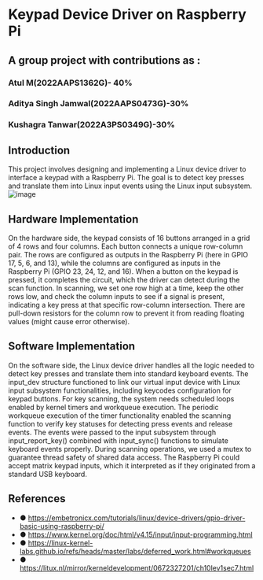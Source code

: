 # Keypad Device Driver on Raspberry Pi

## A group project with contributions as : 
### Atul M(2022AAPS1362G)- 40%
### Aditya Singh Jamwal(2022AAPS0473G)-30%
### Kushagra Tanwar(2022A3PS0349G)-30%

## Introduction
This project involves designing and implementing a Linux device driver to interface a keypad with a Raspberry Pi. The goal is to detect key presses and translate them into Linux input events using the Linux input subsystem.
![image](https://github.com/user-attachments/assets/d6bc2a4c-f348-4a55-9578-1e8c72d93518)

## Hardware Implementation
On the hardware side, the keypad consists of 16 buttons arranged in a grid of 4 rows and four columns. Each button connects a unique row-column pair. The rows are configured as outputs in the Raspberry Pi (here in GPIO 17, 5, 6, and 13), while the columns are configured as inputs in the Raspberry Pi (GPIO 23, 24, 12, and 16). When a button on the keypad is pressed, it completes the circuit, which the driver can detect during the scan function. In scanning, we set one row high at a time, keep the other rows low, and check the column inputs to see if a signal is present, indicating a key press at that specific row-column intersection.
There are pull-down resistors for the column row to prevent it from reading floating values (might cause error otherwise).

## Software Implementation
On the software side, the Linux device driver handles all the logic needed to detect key presses and translate them into standard keyboard events. The input_dev structure functioned to link our virtual input device with Linux input subsystem functionalities, including keycodes configuration for keypad buttons. For key scanning, the system needs scheduled loops enabled by kernel timers and workqueue execution. The periodic workqueue execution of the timer functionality enabled the scanning function to verify key statuses for detecting press events and release events. The events were passed to the input subsystem through input_report_key() combined with input_sync() functions to simulate keyboard events properly. During scanning operations, we used a mutex to guarantee thread safety of shared data access. The Raspberry Pi could accept matrix keypad inputs, which it interpreted as if they originated from a standard USB keyboard.

## References
- ● https://embetronicx.com/tutorials/linux/device-drivers/gpio-driver-basic-using-raspberry-pi/
- ● https://www.kernel.org/doc/html/v4.15/input/input-programming.html
- ● https://linux-kernel-labs.github.io/refs/heads/master/labs/deferred_work.html#workqueues
- ● https://litux.nl/mirror/kerneldevelopment/0672327201/ch10lev1sec7.html
